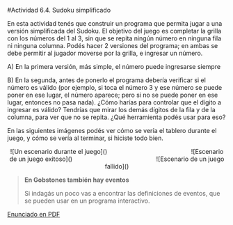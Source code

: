 #Actividad 6.4. Sudoku simplificado

En esta actividad tenés que construir un programa que permita jugar a una versión simplificada del Sudoku.
El objetivo del juego es completar la grilla con los números del 1 al 3, sin que se repita ningún número en ninguna fila 
ni ninguna columna. Podés hacer 2 versiones del programa; en ambas se debe permitir al jugador moverse por la grilla, 
e ingresar un número.

A) En la primera versión, más simple, el número puede ingresarse siempre

B) En la segunda, antes de ponerlo el programa debería verificar si el número es válido (por ejemplo, si toca el 
número 3 y ese número se puede poner en ese lugar, el número aparece; pero si no se puede poner en ese lugar, 
entonces no pasa nada).
¿Cómo harías para controlar que el dígito a ingresar es válido? 
Tendrías que mirar los demás dígitos de la fila y de la columna, para ver que no se repita. 
¿Qué herramienta podés usar para eso?

En las siguientes imágenes podés ver cómo se vería el tablero durante el juego, y cómo se vería al terminar, si hiciste 
todo bien.

<center>
![Un escenario durante el juego]()
&nbsp;&nbsp;&nbsp;&nbsp;&nbsp;&nbsp;&nbsp;&nbsp;&nbsp;&nbsp;&nbsp;&nbsp;&nbsp;&nbsp;&nbsp;
&nbsp;&nbsp;&nbsp;&nbsp;&nbsp;&nbsp;&nbsp;&nbsp;&nbsp;&nbsp;&nbsp;&nbsp;&nbsp;&nbsp;&nbsp;
&nbsp;&nbsp;&nbsp;&nbsp;&nbsp;&nbsp;&nbsp;&nbsp;&nbsp;&nbsp;&nbsp;&nbsp;&nbsp;&nbsp;&nbsp;
![Escenario de un juego exitoso]()
&nbsp;&nbsp;&nbsp;&nbsp;&nbsp;&nbsp;&nbsp;&nbsp;&nbsp;&nbsp;&nbsp;&nbsp;&nbsp;&nbsp;&nbsp;
&nbsp;&nbsp;&nbsp;&nbsp;&nbsp;&nbsp;&nbsp;&nbsp;&nbsp;&nbsp;&nbsp;&nbsp;&nbsp;&nbsp;&nbsp;
&nbsp;&nbsp;&nbsp;&nbsp;&nbsp;&nbsp;&nbsp;&nbsp;&nbsp;&nbsp;&nbsp;&nbsp;&nbsp;&nbsp;&nbsp;
![Escenario de un juego fallido]()
</center>

> **En Gobstones también hay eventos**
>
> Si indagás un poco vas a encontrar las definiciones de eventos, que se pueden usar en un programa interactivo.

[Enunciado en PDF][PDF]

[PDF]: https://raw.githubusercontent.com/gobstones/laprogramacionysudidactica2/master/Proyectos/Clase6/6.4.Sudoku%20simplificado/assets/resources/description.pdf "Enunciado de 'Sudoku simplificado' en PDF"
